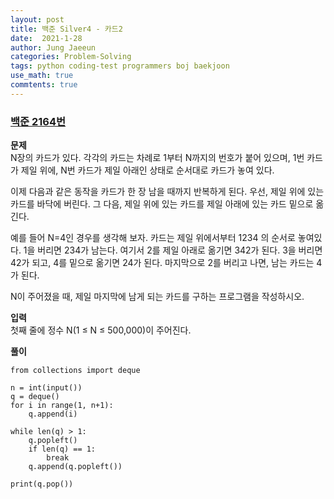 ```yaml
---
layout: post
title: 백준 Silver4 - 카드2
date:  2021-1-28
author: Jung Jaeeun
categories: Problem-Solving
tags: python coding-test programmers boj baekjoon
use_math: true
commtents: true
---
```


### [백준 2164번](https://www.acmicpc.net/problem/2164)

**문제**  
N장의 카드가 있다. 각각의 카드는 차례로 1부터 N까지의 번호가 붙어 있으며, 1번 카드가 제일 위에, N번 카드가 제일 아래인 상태로 순서대로 카드가 놓여 있다.

이제 다음과 같은 동작을 카드가 한 장 남을 때까지 반복하게 된다. 우선, 제일 위에 있는 카드를 바닥에 버린다. 그 다음, 제일 위에 있는 카드를 제일 아래에 있는 카드 밑으로 옮긴다.

예를 들어 N=4인 경우를 생각해 보자. 카드는 제일 위에서부터 1234 의 순서로 놓여있다. 1을 버리면 234가 남는다. 여기서 2를 제일 아래로 옮기면 342가 된다. 3을 버리면 42가 되고, 4를 밑으로 옮기면 24가 된다. 마지막으로 2를 버리고 나면, 남는 카드는 4가 된다.

N이 주어졌을 때, 제일 마지막에 남게 되는 카드를 구하는 프로그램을 작성하시오.

**입력**  
첫째 줄에 정수 N(1 ≤ N ≤ 500,000)이 주어진다.

**풀이**

```python3
from collections import deque

n = int(input())
q = deque()
for i in range(1, n+1):
    q.append(i)

while len(q) > 1:
    q.popleft()
    if len(q) == 1:
        break
    q.append(q.popleft())

print(q.pop())
```